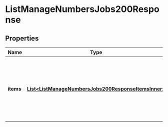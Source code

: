 

# ListManageNumbersJobs200Response


## Properties

| Name | Type | Description | Notes |
|------------ | ------------- | ------------- | -------------|
|**items** | [**List&lt;ListManageNumbersJobs200ResponseItemsInner&gt;**](ListManageNumbersJobs200ResponseItemsInner.md) | Lists all jobs for the customer in order of most recent one to oldest one irrespective of its status. |  |




